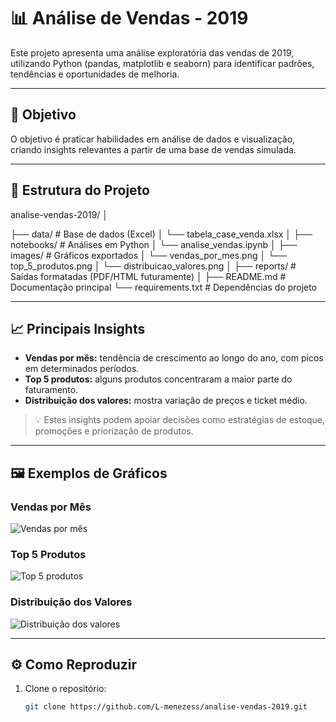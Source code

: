 # 📊 Análise de Vendas - 2019

Este projeto apresenta uma análise exploratória das vendas de 2019, utilizando Python (pandas, matplotlib e seaborn) para identificar padrões, tendências e oportunidades de melhoria.

---

## 🔎 Objetivo
O objetivo é praticar habilidades em análise de dados e visualização, criando insights relevantes a partir de uma base de vendas simulada.

---

## 📂 Estrutura do Projeto

analise-vendas-2019/
│

├── data/ # Base de dados (Excel)
│ └── tabela_case_venda.xlsx
│
├── notebooks/ # Análises em Python
│ └── analise_vendas.ipynb
│
├── images/ # Gráficos exportados
│ └── vendas_por_mes.png
│ └── top_5_produtos.png
│ └── distribuicao_valores.png
│
├── reports/ # Saídas formatadas (PDF/HTML futuramente)
│
├── README.md # Documentação principal
└── requirements.txt # Dependências do projeto


---

## 📈 Principais Insights

- **Vendas por mês:** tendência de crescimento ao longo do ano, com picos em determinados períodos.  
- **Top 5 produtos:** alguns produtos concentraram a maior parte do faturamento.  
- **Distribuição dos valores:** mostra variação de preços e ticket médio.  

> 💡 Estes insights podem apoiar decisões como estratégias de estoque, promoções e priorização de produtos.

---

## 🖼️ Exemplos de Gráficos

### Vendas por Mês
![Vendas por mês](images/vendas_por_mes.png)

### Top 5 Produtos
![Top 5 produtos](images/top_5_produtos.png)

### Distribuição dos Valores
![Distribuição dos valores](images/distribuicao_valores.png)

---

## ⚙️ Como Reproduzir

1. Clone o repositório:
   ```bash
   git clone https://github.com/L-menezess/analise-vendas-2019.git
